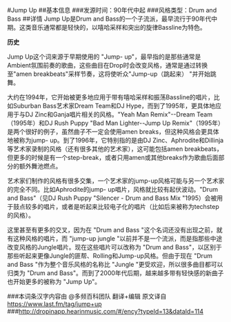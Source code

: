 #Jump Up
##基本信息
###发源时间：90年代中起
###风格类型：Drum and Bass
##详情
Jump Up是Drum and Bass的一个子流派，最早流行于90年代中期。这类音乐通常都是轻快的，以嘻哈采样和突出的旋律Bassline为特色。



**历史**

Jump Up这个词来源于早期使用的 "Jump-
up"，最早指的是那些通常是Ambient氛围前奏的歌曲，这些曲目在Drop时会改变风格，通常是通过转换至"amen
breakbeats"采样节奏，这将使听众"Jump-up（跳起来） "并开始跳舞。



大约在1994年，它开始被更多地应用于带有嘻哈采样和振荡Bassline的唱片，比如Suburban Bass艺术家Dream Team和DJ
Hype，而到了1995年，更具体地应用于与DJ Zinc和Ganja唱片相关的风格。"Yeah Man Remix"--Dream
Team（1995年）和DJ Rush Puppy "Bad Man Lighter--Jump Up
Remix"（1995年）是两个很好的例子，虽然曲子不一定会使用amen breaks，但这种风格会更具体地被称为jump-
up。到了1996年，它特别指的是由DJ Zinc、Aphrodite和Dillinja等艺术家录制的风格（还有很多其他的艺术家），这可能包括amen
breakbeats，但更多的时候是有一个step-break，或者只用amen或其他breaks作为歌曲后面部分的额外舞池燃点。



艺术家们制作的风格有很多交集，一个艺术家的jump-up风格可能与另一个艺术家的完全不同。比如Aphrodite的jump-
up唱片，风格就比较有起伏波动。"Drum and Bass"（见DJ Rush Puppy "Silencer - Drum and Bass Mix
"1995）会被用于鼓点较多的唱片，或者是听起来比较电子化的唱片（比如后来被称为techstep的风格）。



这里甚至有更多的交叉，因为在 "Drum and Bass "这个名词还没有出现之前，就有这种风格的唱片，而 "jump-up jungle
"以前并不是一个流派，而是指那些中途改变风格的Jungle唱片。现在这些唱片可以改称为 "Drum and
Bass"，以区别于那些听起来更像Jungle的匪帮、Rolling和Jump-up风格。但由于现在 "Drum and Bass
"作为整个音乐风格的名称比 "Jungle "更受欢迎，所以很多曲目都可以归类为 "Drum and
Bass"。而到了2000年代后期，越来越多带有轻快感的新曲子也开始更多的被称为 "Jump Up"。

###本词条汉字内容由 @多频百科团队 翻译+编辑
原文译自 https://www.last.fm/tag/jump+up
###http://dropinapp.hearinmusic.com/#/ency?typeId=13&dataId=114
